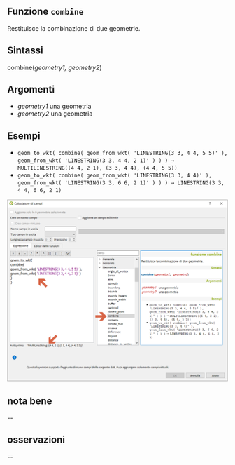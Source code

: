 ## Funzione `combine`

Restituisce la combinazione di due geometrie.

## Sintassi

combine(_geometry1, geometry2_)

## Argomenti

* _geometry1_ una geometria
* _geometry2_ una geometria


## Esempi


* `geom_to_wkt( combine( geom_from_wkt( 'LINESTRING(3 3, 4 4, 5 5)' ), geom_from_wkt( 'LINESTRING(3 3, 4 4, 2 1)' ) ) ) → MULTILINESTRING((4 4, 2 1), (3 3, 4 4), (4 4, 5 5))`
* `geom_to_wkt( combine( geom_from_wkt( 'LINESTRING(3 3, 4 4)' ), geom_from_wkt( 'LINESTRING(3 3, 6 6, 2 1)' ) ) ) → LINESTRING(3 3, 4 4, 6 6, 2 1)`

<img src="/img/geometria/combine/combine1.png">

## nota bene

--

## osservazioni

--